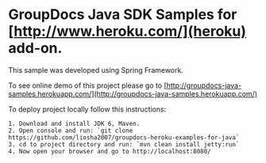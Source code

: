 GroupDocs Java SDK Samples for [http://www.heroku.com/](heroku) add-on.
======================

This sample was developed using Spring Framework.

To see online demo of this project please go to [http://groupdocs-java-samples.herokuapp.com/](http://groupdocs-java-samples.herokuapp.com/)

To deploy project locally follow this instructions:

	1. Download and install JDK 6, Maven.
	2. Open console and run: `git clone https://github.com/liosha2007/groupdocs-heroku-examples-for-java`
	3. cd to project directory and run: `mvn clean install jetty:run`
	4. Now open your browser and go to http://localhost:8080/
